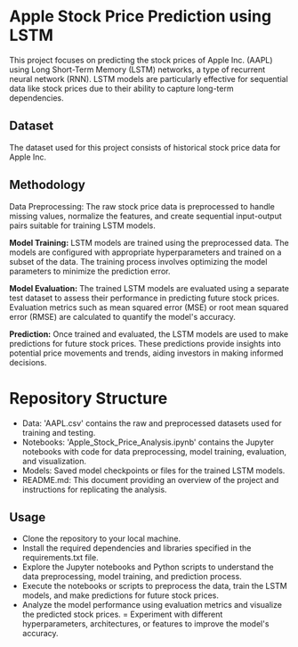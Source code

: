 # Apple Stock Price Prediction using LSTM

This project focuses on predicting the stock prices of Apple Inc. (AAPL) using Long Short-Term Memory (LSTM) networks, a type of recurrent neural network (RNN). LSTM models are particularly effective for sequential data like stock prices due to their ability to capture long-term dependencies.

## Dataset
The dataset used for this project consists of historical stock price data for Apple Inc.

## Methodology
Data Preprocessing: The raw stock price data is preprocessed to handle missing values, normalize the features, and create sequential input-output pairs suitable for training LSTM models.

**Model Training:**
LSTM models are trained using the preprocessed data. The models are configured with appropriate hyperparameters and trained on a subset of the data. The training process involves optimizing the model parameters to minimize the prediction error.

**Model Evaluation:** The trained LSTM models are evaluated using a separate test dataset to assess their performance in predicting future stock prices. Evaluation metrics such as mean squared error (MSE) or root mean squared error (RMSE) are calculated to quantify the model's accuracy.

**Prediction:** Once trained and evaluated, the LSTM models are used to make predictions for future stock prices. These predictions provide insights into potential price movements and trends, aiding investors in making informed decisions.


# Repository Structure
- Data: 'AAPL.csv' contains the raw and preprocessed datasets used for training and testing.
- Notebooks: 'Apple_Stock_Price_Analysis.ipynb' contains the Jupyter notebooks with code for data preprocessing, model training, evaluation, and visualization.
- Models: Saved model checkpoints or files for the trained LSTM models.
- README.md: This document providing an overview of the project and instructions for replicating the analysis.

## Usage
- Clone the repository to your local machine.
- Install the required dependencies and libraries specified in the requirements.txt file.
- Explore the Jupyter notebooks and Python scripts to understand the data preprocessing, model training, and prediction process.
- Execute the notebooks or scripts to preprocess the data, train the LSTM models, and make predictions for future stock prices.
- Analyze the model performance using evaluation metrics and visualize the predicted stock prices.
= Experiment with different hyperparameters, architectures, or features to improve the model's accuracy.
